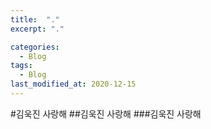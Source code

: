 ```yaml
---
title:  "."
excerpt: "."

categories:
  - Blog
tags:
  - Blog
last_modified_at: 2020-12-15
---
```


#김욱진 사랑해
##김욱진 사랑해
###김욱진 사랑해
